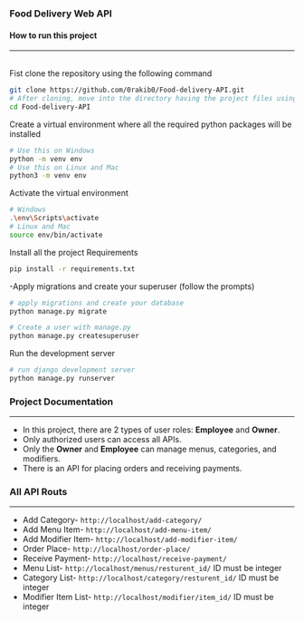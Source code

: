 ### Food Delivery Web API
#### How to run this project
<hr>


<br>
Fist clone the repository using the following command

```bash
git clone https://github.com/0rakib0/Food-delivery-API.git
# After cloning, move into the directory having the project files using the change directory command
cd Food-delivery-API
```
Create a virtual environment where all the required python packages will be installed

```bash
# Use this on Windows
python -m venv env
# Use this on Linux and Mac
python3 -m venv env
```
Activate the virtual environment

```bash
# Windows
.\env\Scripts\activate
# Linux and Mac
source env/bin/activate
```
Install all the project Requirements
```bash
pip install -r requirements.txt
```
-Apply migrations and create your superuser (follow the prompts)
```bash
# apply migrations and create your database
python manage.py migrate

# Create a user with manage.py
python manage.py createsuperuser
```

Run the development server

```bash
# run django development server
python manage.py runserver
```

### Project Documentation
<hr>

- In this project, there are 2 types of user roles: **Employee** and **Owner**.
- Only authorized users can access all APIs.
- Only the **Owner** and **Employee** can manage menus, categories, and modifiers.
- There is an API for placing orders and receiving payments.


### All API Routs
<hr>

- Add Category- `http://localhost/add-category/`
- Add Menu Item- `http://localhost/add-menu-item/`
- Add Modifier Item- `http://localhost/add-modifier-item/`
- Order Place- `http://localhost/order-place/`
- Receive Payment- `http://localhost/receive-payment/`
- Menu List- `http://localhost/menus/resturent_id/` ID must be integer
- Category List- `http://localhost/category/resturent_id/` ID must be integer
- Modifier Item List- `http://localhost/modifier/item_id/` ID must be integer
